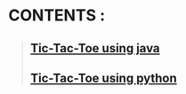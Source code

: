 # CONTENTS :

> ##       [Tic-Tac-Toe using java](https://github.com/AMIT-ZING/Tic-Tac-Toe/tree/master/Tic%20Tac%20Toe%20using%20java)
> ##       [Tic-Tac-Toe using python](https://github.com/AMIT-ZING/Tic-Tac-Toe/tree/master/Tic%20Tac%20Toe%20using%20python)
